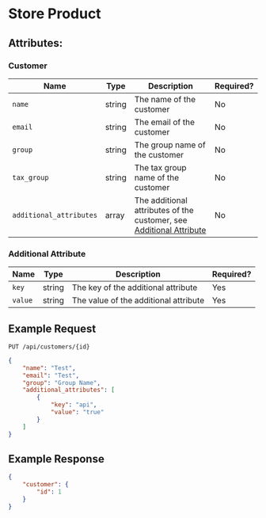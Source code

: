 # Store Product

## Attributes:

### Customer
| Name                    | Type      | Description                                                                                  | Required? |
|-------------------------|-----------|----------------------------------------------------------------------------------------------|-----------|
| `name`                  | string    | The name of the customer                                                                     | No        |
| `email`                 | string    | The email of the customer                                                                    | No        |
| `group`                 | string    | The group name of the customer                                                               | No        |
| `tax_group`             | string    | The tax group name of the customer                                                           | No        |
| `additional_attributes` | array     | The additional attributes of the customer, see [Additional Attribute](#additional-attribute) | No        |

### Additional Attribute

| Name    | Type    | Description                           | Required? |
|---------|---------|---------------------------------------|-----------|
| `key`   | string  | The key of the additional attribute   | Yes       |
| `value` | string  | The value of the additional attribute | Yes       |

## Example Request

```http request
PUT /api/customers/{id}
```

```json lines
{
    "name": "Test",
    "email": "Test",
    "group": "Group Name",
    "additional_attributes": [
        {
            "key": "api",
            "value": "true"
        }
    ]
}
```

## Example Response

```json
{
    "customer": {
        "id": 1
    }
}
```
